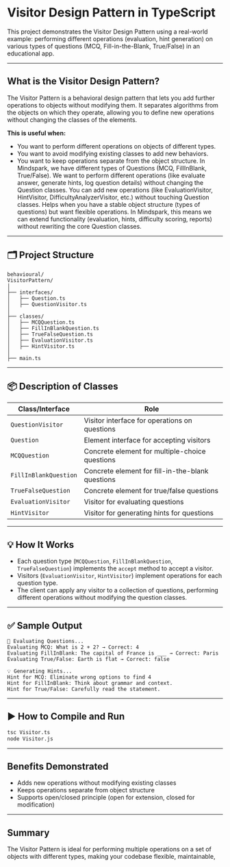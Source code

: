 
# Visitor Design Pattern in TypeScript

This project demonstrates the Visitor Design Pattern using a real-world example: performing different operations (evaluation, hint generation) on various types of questions (MCQ, Fill-in-the-Blank, True/False) in an educational app.

---

## What is the Visitor Design Pattern?

The Visitor Pattern is a behavioral design pattern that lets you add further operations to objects without modifying them. It separates algorithms from the objects on which they operate, allowing you to define new operations without changing the classes of the elements.

**This is useful when:**
- You want to perform different operations on objects of different types.
- You want to avoid modifying existing classes to add new behaviors.
- You want to keep operations separate from the object structure.
In Mindspark, we have different types of Questions (MCQ, FillInBlank, True/False).
We want to perform different operations (like evaluate answer, generate hints, log question details) without changing the Question classes.
You can add new operations (like EvaluationVisitor, HintVisitor, DifficultyAnalyzerVisitor, etc.) without touching Question classes.
Helps when you have a stable object structure (types of questions) but want flexible operations.
In Mindspark, this means we can extend functionality (evaluation, hints, difficulty scoring, reports) without rewriting the core Question classes.

---

## 🗂️ Project Structure

```
behavioural/
VisitorPattern/
│
├── interfaces/
│   ├── Question.ts
│   ├── QuestionVisitor.ts
│
├── classes/
│   ├── MCQQuestion.ts
│   ├── FillInBlankQuestion.ts
│   ├── TrueFalseQuestion.ts
│   ├── EvaluationVisitor.ts
│   ├── HintVisitor.ts
│
├── main.ts

```

---

## 📦 Description of Classes

| Class/Interface         | Role                                                      |
|-------------------------|-----------------------------------------------------------|
| `QuestionVisitor`       | Visitor interface for operations on questions             |
| `Question`              | Element interface for accepting visitors                  |
| `MCQQuestion`           | Concrete element for multiple-choice questions            |
| `FillInBlankQuestion`   | Concrete element for fill-in-the-blank questions          |
| `TrueFalseQuestion`     | Concrete element for true/false questions                 |
| `EvaluationVisitor`     | Visitor for evaluating questions                          |
| `HintVisitor`           | Visitor for generating hints for questions                |

---

## 💡 How It Works

- Each question type (`MCQQuestion`, `FillInBlankQuestion`, `TrueFalseQuestion`) implements the `accept` method to accept a visitor.
- Visitors (`EvaluationVisitor`, `HintVisitor`) implement operations for each question type.
- The client can apply any visitor to a collection of questions, performing different operations without modifying the question classes.

---

## ✅ Sample Output

```
🔎 Evaluating Questions...
Evaluating MCQ: What is 2 + 2? → Correct: 4
Evaluating FillInBlank: The capital of France is ___ → Correct: Paris
Evaluating True/False: Earth is flat → Correct: false

💡 Generating Hints...
Hint for MCQ: Eliminate wrong options to find 4
Hint for FillInBlank: Think about grammar and context.
Hint for True/False: Carefully read the statement.
```

---

## ▶️ How to Compile and Run

```sh
tsc Visitor.ts
node Visitor.js
```

---

## Benefits Demonstrated

- Adds new operations without modifying existing classes
- Keeps operations separate from object structure
- Supports open/closed principle (open for extension, closed for modification)

---

## Summary

The Visitor Pattern is ideal for performing multiple operations on a set of objects with different types, making your codebase flexible, maintainable,